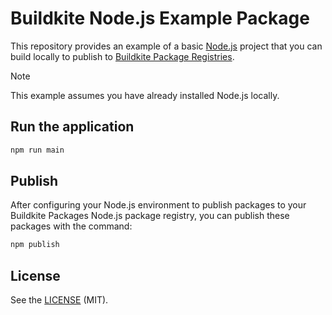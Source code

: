 # Buildkite Node.js Example Package

This repository provides an example of a basic [Node.js](https://nodejs.org/) project that you can build locally to publish to [Buildkite Package Registries](https://buildkite.com/organizations/~/packages).

> [!NOTE]
> This example assumes you have already installed Node.js locally.

## Run the application

```bash
npm run main
```

## Publish

After configuring your Node.js environment to publish packages to your Buildkite Packages Node.js package registry, you can publish these packages with the command:

```bash
npm publish
```

## License

See the [LICENSE](LICENSE) (MIT).
